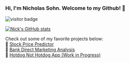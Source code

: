 ### Hi, I'm Nicholas Sohn. Welcome to my Github! :wave:

![visitor badge](https://visitor-badge.glitch.me/badge?page_id=sohnnick.visitor-badge)

[![Nick's GitHub stats](https://github-readme-stats.vercel.app/api?username=sohnnick)](https://github.com/anuraghazra/github-readme-stats)

Check out some of my favorite projects below:
<br>
💸 <a href='https://github.com/sohnnick/RNN-Stock-Price-Predictor'> Stock Price Predictor </a>
<br>
🏦 <a href='https://drive.google.com/file/d/1Rm-IV9xxzfsXOsnsmGiMTjUhAU3FgOT_/view'> Bank Direct Marketing Analysis </a>
<br>
🌭 <a href='https://github.com/sohnnick/Food-Image-Classifier-Hotdog-Not-Hotdog-'> Hotdog Not Hotdog App (Work in Progress) </a>
